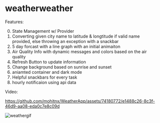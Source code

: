 # weatherweather

Features:



0. State Management w/ Provider
1. Converting given city name to latitude & longtitude if valid name provided, else throwing an exception with a snackbar
2. 5 day forcast with a line graph with an initial animaiton
3. Air Quality Info with dynamic messages and colors based on the air quality
4. Refresh Button to update information 
5. Change background based on sunrise and sunset 
6. aniamted container and dark mode
7. Helpful snackbars for every task
8. hourly notificaion using api data







Video:

https://github.com/mohitnx/WeatherApp/assets/74180772/e1488c26-8c3f-46d9-aa08-eda0c7e8c09d



![weathergif](https://github.com/mohitnx/WeatherApp/assets/74180772/b3ab7681-59f4-41cb-8b43-50a869894d19)

